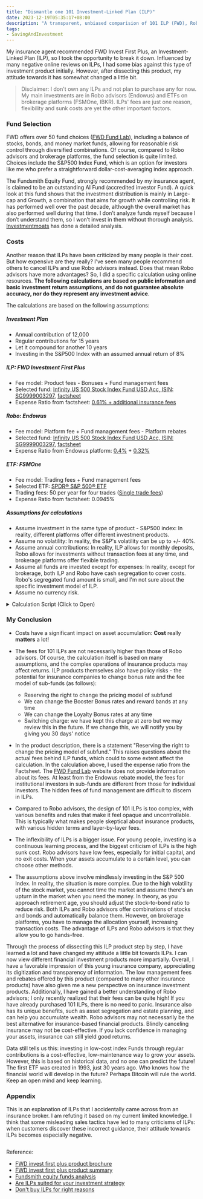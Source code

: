 ```yaml
---
title: "Dismantle one 101 Investment-Linked Plan (ILP)"
date: 2023-12-19T05:35:17+08:00
description: "A transparent, unbiased comparision of 101 ILP (FWD), Robo Advisor (Endowus) and direct ETF investment, with actual numbers and python scripts."
tags:
- SavingAndInvestment
---
```


My insurance agent recommended FWD Invest First Plus, an Investment-Linked Plan (ILP), so I took the opportunity to break it down. Influenced by many negative online reviews on ILPs, I had some bias against this type of investment product initially. However, after dissecting this product, my attitude towards it has somewhat changed a little bit.

> Disclaimer: I don't own any ILPs and not plan to purchase any for now. My main investments are in Robo advisors (Endowus) and ETFs on brokerage platforms (FSMOne, IBKR). ILPs' fees are just one reason, flexibility and sunk costs are yet the other important factors.

### Fund Selection

FWD offers over 50 fund choices ([FWD Fund Lab](https://www.fwd.com.sg/personalised-financial-advice/funds)), including a balance of stocks, bonds, and money market funds, allowing for reasonable risk control through diversified combinations. Of course, compared to Robo advisors and brokerage platforms, the fund selection is quite limited. Choices include the S&P500 Index Fund, which is an option for investors like me who prefer a straightforward dollar-cost-averaging index approach.

The Fundsmith Equity Fund, strongly recommended by my insurance agent, is claimed to be an outstanding AI Fund (accredited investor Fund). A quick look at this fund shows that the investment distribution is mainly in Large-cap and Growth, a combination that aims for growth while controlling risk. It has performed well over the past decade, although the overall market has also performed well during that time. I don’t analyze funds myself because I don’t understand them, so I won’t invest in them without thorough analysis. [Investmentmoats](https://investmentmoats.com/money/fundsmith-equity-funds-performance/) has done a detailed analysis.

### Costs

Another reason that ILPs have been criticized by many people is their cost. But how expensive are they really? I’ve seen many people recommend others to cancel ILPs and use Robo advisors instead. Does that mean Robo advisors have more advantages? So, I did a specific calculation using online resources. **The following calculations are based on public information and basic investment return assumptions, and do not guarantee absolute accuracy, nor do they represent any investment advice**.

The calculations are based on the following assumptions:

##### Investment Plan
- Annual contribution of 12,000
- Regular contributions for 15 years
- Let it compound for another 10 years
- Investing in the S&P500 Index with an assumed annual return of 8%

##### ILP: FWD Investment First Plus
- Fee model: Product fees - Bonuses + Fund management fees
- Selected fund: [Infinity US 500 Stock Index Fund USD Acc, ISIN: SG9999003297](https://www.fwd.com.sg/personalised-financial-advice/fund-report/?currencyId=USD&languageId=en-GB&id=F0HKG062P3&idCurrencyId=%20&idType=MSID&marketCode=%20), [factsheet](https://lgi.dzhintl.com/doc/uploads/documents/index.php?type=FS&fid=IUSI&lang=EN)
- Expense Ratio from factsheet: [0.61% + additional insurance fees](https://www.comparefirst.sg/wap/prodSummaryPdf/200501737H/WA_Sum_200501737H_ILP03_RP_May2023.pdf)

##### Robo: Endowus
- Fee model: Platform fee + Fund management fees - Platform rebates
- Selected fund: [Infinity US 500 Stock Index Fund USD Acc, ISIN: SG9999003297](https://www.fwd.com.sg/personalised-financial-advice/fund-report/?currencyId=USD&languageId=en-GB&id=F0HKG062P3&idCurrencyId=%20&idType=MSID&marketCode=%20), [factsheet](https://lgi.dzhintl.com/doc/uploads/documents/index.php?type=FS&fid=IUSI&lang=EN)
- Expense Ratio from Endowus platform: [0.4%](https://endowus.com/pricing) + [0.32%](https://endowus.com/investment-funds-list/lion-global-infinity-u.s-500-stock-index-fund-SG9999003289)

##### ETF: FSMOne
- Fee model: Trading fees + Fund management fees
- Selected ETF: [SPDR® S&P 500® ETF](https://www.ssga.com/library-content/products/factsheets/etfs/us/factsheet-us-en-spy.pdf)
- Trading fees: 50 per year for four trades ([Single trade fees](https://www.fsmone.com.my/etfs/get-started/stock-fees))
- Expense Ratio from factsheet: 0.0945%

##### Assumptions for calculations
- Assume investment in the same type of product - S&P500 index: In reality, different platforms offer different investment products.
- Assume no volatility: In reality, the S&P's volatility can be up to +/- 40%.
- Assume annual contributions: In reality, ILP allows for monthly deposits, Robo allows for investments without transaction fees at any time, and brokerage platforms offer flexible trading.
- Assume all funds are invested except for expenses: In reality, except for brokerage, both ILP and Robo have cash segregation to cover costs. Robo's segregated fund amount is small, and I'm not sure about the specific investment model of ILP.
- Assume no currency risk.

<details>
  <summary>Calculation Script (Click to Open)</summary>
    <script src="https://gist.github.com/yulu/f2a1742fbbccd023def1c80946485519.js"></script>
</details>

<div>
    <span class="image fit" style="max-width: 1000px;"><img src="https://s3.ap-southeast-1.amazonaws.com/littlecheesecake.me/money.sense/ilp_exploration/money_sense_compare_ilp_robo_etf.excalidraw.png" alt="" /></span>
</div>

<div>
    <span class="image fit" style="max-width: 500px;"><img src="https://s3.ap-southeast-1.amazonaws.com/littlecheesecake.me/money.sense/ilp_exploration/money_sense_ipl_comparison.png" alt="" /></span>
</div>

### My Conclusion
- Costs have a significant impact on asset accumulation: **Cost** really **matters** a lot!

- The fees for 101 ILPs are not necessarily higher than those of Robo advisors. Of course, the calculation itself is based on many assumptions, and the complex operations of insurance products may affect returns. ILP products themselves also have policy risks - the potential for insurance companies to change bonus rate and the fee model of sub-funds (as follows):
    - Reserving the right to change the pricing model of subfund
    - We can change the Booster Bonus rates and reward bands at any time
    - We can change the Loyalty Bonus rates at any time
    - Switching charge: we have kept this charge at zero but we may review this in the future. If we change this, we will notify you by giving you 30 days' notice

- In the product description, there is a statement "Reserving the right to change the pricing model of subfund." This raises questions about the actual fees behind ILP funds, which could to some extent affect the calculation. In the calculation above, I used the expense ratio from the Factsheet. The [FWD Fund Lab](https://www.fwd.com.sg/personalised-financial-advice/fund-report/?currencyId=SGD&languageId=en-GB&id=F0HKG062P2&idCurrencyId=%20&idType=MSID&marketCode=%20) website does not provide information about its fees. At least from the Endowus rebate model, the fees for institutional investors in sub-funds are different from those for individual investors. The hidden fees of fund management are difficult to discern in ILPs.

- Compared to Robo advisors, the design of 101 ILPs is too complex, with various benefits and rules that make it feel opaque and uncontrollable. This is typically what makes people skeptical about insurance products, with various hidden terms and layer-by-layer fees.

- The inflexibility of ILPs is a bigger issue. For young people, investing is a continuous learning process, and the biggest criticism of ILPs is the high sunk cost. Robo advisors have low fees, especially for initial capital, and no exit costs. When your assets accumulate to a certain level, you can choose other methods.

- The assumptions above involve mindlessly investing in the S&P 500 Index. In reality, the situation is more complex. Due to the high volatility of the stock market, you cannot time the market and assume there's an upturn in the market when you need the money. In theory, as you approach retirement age, you should adjust the stock-to-bond ratio to reduce risk. Both ILPs and Robo advisors offer combinations of stocks and bonds and automatically balance them. However, on brokerage platforms, you have to manage the allocation yourself, increasing transaction costs. The advantage of ILPs and Robo advisors is that they allow you to go hands-free.

Through the process of dissecting this ILP product step by step, I have learned a lot and have changed my attitude a little bit towards ILPs. I can now view different financial investment products more impartially. Overall, I have a favorable impression of this young insurance company, appreciating its digitization and transparency of information. The low management fees and rebates offered by this product (compared to many other insurance products) have also given me a new perspective on insurance investment products. Additionally, I have gained a better understanding of Robo advisors; I only recently realized that their fees can be quite high! If you have already purchased 101 ILPs, there is no need to panic. Insurance also has its unique benefits, such as asset segregation and estate planning, and can help you accumulate wealth. Robo advisors may not necessarily be the best alternative for insurance-based financial products. Blindly canceling insurance may not be cost-effective. If you lack confidence in managing your assets, insurance can still yield good returns.

Data still tells us this: investing in low-cost index Funds through regular contributions is a cost-effective, low-maintenance way to grow your assets. However, this is based on historical data, and no one can predict the future! The first ETF was created in 1993, just 30 years ago. Who knows how the financial world will develop in the future? Perhaps Bitcoin will rule the world. Keep an open mind and keep learning.

### Appendix

This is an explanation of ILPs that I accidentally came across from an insurance broker. I am refuting it based on my current limited knowledge. I think that some misleading sales tactics have led to many criticisms of ILPs: when customers discover these incorrect guidance, their attitude towards ILPs becomes especially negative.

<div>
    <span class="image fit" style="max-width: 1000px;"><img src="https://s3.ap-southeast-1.amazonaws.com/littlecheesecake.me/money.sense/ilp_exploration/money_sense_incorrect_ilp_explanation_en.png" alt="" /></span>
</div>

Reference:
- [FWD invest first plus product brochure](https://www.fwd.com.sg/wp-content/uploads/2023/12/Invest-First-Plus-Brochure-Q3-2023-6-Dec-2023.pdf)
- [FWD invest first plus product summary](https://www.comparefirst.sg/wap/prodSummaryPdf/200501737H/WA_Sum_200501737H_ILP03_RP_May2023.pdf)
- [Fundsmith equity funds analysis](https://investmentmoats.com/money/fundsmith-equity-funds-performance/)
- [Are ILPs suited for your investment strategy](https://providend.com/are-investment-linked-policies-suited-for-executing-your-investment-strategy/)
- [Don't buy ILPs for right reasons](https://investmentmoats.com/budgeting/insurance/dont-buy-investment-linked-policies-right-reasons/)
